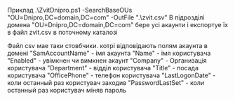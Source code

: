 Приклад
.\ZvitDnipro.ps1 -SearchBaseOUs "OU=Dnipro,DC=domain,DC=com" -OutFile ".\zvit.csv"
В підрозділі домена "OU=Dnipro,DC=domain,DC=com" бере усі акаунти і експортуе їх в файл zvit.csv в поточному каталозі

Файл csv мае таки стовбчики. котрі відповідають полям акаунта в домені
"SamAccountName" - імя акаунта
"Name" - імя користувача
"Enabled" - увімкнен чи вимкнен акаунт
"Company" - Организація користувача
"Department" - відділ користувача
"Title" - посада користувача
"OfficePhone" - телефон користувача
"LastLogonDate" - коли останный раз користувач заходив
"PasswordLastSet" - коли останный раз користувач міняв пароль
